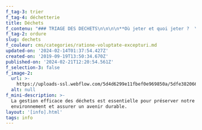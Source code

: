 ```yaml
---
f_tag-3: trier
f_tag-4: déchetterie
title: Déchets
f_contenu: "### TRIAGE DES DECHETS\n\n‍\n\n**Où jeter et quoi jeter ?  \n‍**  \nDix zones de tri (écopoints), deux déchetteries et une cinquantaine de puits à ordure (aussi appelés moloks) sont à votre disposition pour l'élimination des déchets.\n\n**Aux écopoints, on jette :**\n\n*   ordures ménagères : molok pour les poubelles\n*   cartons/papiers : molok pour le papier\n*   verres : molok pour le verre\n*   alus/ fer blanc : molok pour l'alu\n*   piles : petit récipient pour les piles placé sur un molok\n\n![](https://uploads-ssl.webflow.com/5d4d6299e11fbef0e969850a/5dd8ea9f9f4e49aa8e56df1c_recycling%2520internet.jpeg)\n\n‍  \n**A la déchetterie, on peut jeter :**\n\n*   PET, huiles de cuisine/de moteur, ferraille, plastique, objets encombrants, déchets de bois, déchets compostables, appareils électriques et électroniques, petits gravats, capsules de café.\n\n**A l'usine de traitement des ordures Eveni (anciennement UTO), on apporte les déchets spéciaux :**\n\n*   Peintures, vernis, décapants, médicaments, engrais, cadavres d'animaux, etc.\n\n**Au Centre stockage et recyclage des Paujes (en face de l'UTO), on dépose les matériaux inertes :**\n\n*   Matériaux de construction et de démolition, tuiles, miroirs, laine de verre, etc.\n\nVous trouverez ici un petit [**guide**](https://www.sierre.ch/data/documents/pratique/dechets/2021-06-14_Tableau_des_dchets.pdf) pour le triage des déchets.\n\n‍\n\n### ORDURES MENAGERES\n\n![](https://uploads-ssl.webflow.com/5d4d6299e11fbef0e969850a/5dd8eb2fcd49552abaa1f037_Photos%2520moloks.jpeg)\n\n**Moloks**\n\n**  \n_Comment se débarrasser des ordures ménagères ?_  \n‍  \nDeux possibilités :**\n\n**1)** Selon les quartiers, un camion à ordures peut passer devant chez vous deux fois par semaine, **MAIS uniquement dans certaines zones et pour les déchets ménagers** [**(voir plan)**](https://www.sierre.ch/fr/jeter-quoi-1686.html) Les déchets doivent être mis dans un sac à poubelle fermé et déposés au bord de la route.\n\nLes sacs sont ramassés les lundis-jeudis ou mardis-vendredis selon les secteurs.\n\nLors des jours fériés, le ramassage est reporté au jour ouvrable suivant. Il est avancé au jeudi lorsqu'il s'agit du vendredi férié.\n\n**Dans tous les quartiers :**\n\n*   **Papiers et cartons :** premier mercredi ouvrable du mois.\n*   **Sapins de Noël :** premier jeudi suivant l'Epiphanie (6 janvier).\n*   **Déchets spéciaux :** collecte itinérante au printemps (dates et lieux selon communication officielle).\n\n**2)** S'il n'y a pas de camion qui passe dans votre rue, vous devez jeter vous-même vos sacs à poubelle dans un puits à ordures, appelé aussi **molok**.\n\nAttention : **si un molok est plein**, on ne peut pas laisser les sacs à poubelle à l'extérieur ! **On risque une amende !** Il faut aller jusqu'au prochain molok ou garder les sacs chez soi en attendant que le molok soit vidé.\n\n‍\n\n### CONSEILS\n\nPour garder notre ville propre, respecter l'environnement et le travail des collaborateurs de la voirie, nous vous prions de...\n\n*   Trier et préparer vos déchets,\n*   Les jeter au bon endroit,\n*   Les jeter à l'intérieur du molok, pas à côté,\n*   Plutôt en semaine (du lundi au vendredi),\n*   Attention, les zones de tri sont exclusivement réservées aux personnes domiciliées à Sierre !\n*   **Les personnes qui ne respectent pas ces consignent risquent**\n*   **une amende entre CHF 100.– et CHF 1'000.–.**\n\n‍\n\n### **BONS REFLEXES**\n\nPlus du 50% de ce que nous jetons est récupéré. Le tri n’est pas seulement bon pour l’environnement, il donne aussi de la valeur aux déchets. Nos gestes quotidiens peuvent donc avoir une grande influence sur la maîtrise des coûts et le montant des taxes.\n\nVoici une liste non exhaustive des petits gestes du recyclage au quotidien :\n\n*   Toujours choisir des emballages consignés ou légers en faisant mes achats.\n*   Récupérer le vieux papier et le déposer dans la rue le jour de la collecte.\n*   Trier les canettes ou bouteilles en alu, en PET et en verre pour permettre leur recyclage.\n*   Ne pas jeter ni à la poubelle ni dans les toilettes les produits chimiques - médicaments, peintures, solvants etc. - car ces déchets spéciaux ont un potentiel de pollution spécifique très important et doivent être éliminés selon des normes précises.\n*   Remettre à un commerçant spécialisé ou à la déchetterie les appareils électriques et électroniques usagés afin qu'ils puissent être réduits en composants à éliminer séparément.\n*   Rendre les piles usagées au commerçant au moment où on achète de nouvelles piles, car les métaux lourds constituent un danger important pour l'environnement.\n*   Ne jamais brûler de déchets dans son jardin ou dans sa cheminée, car la pollution atmosphérique peut être jusqu'à mille fois plus élevée que dans une usine d'incinération qui filtre les fumées.\n\n‍\n\n### TAXE AU SAC POUR LES DECHETS\n\nLe coût varie en fonction de la grandeur/contenance du sac.\n\n*   CHF 0.95 le sac de 17 litres\n*   CHF 1.90 le sac de 35 litres\n*   CHF 3.40 le sac de 60 litres\n*   CHF 6.20 le sac de 110 litres\n\nLa taxe au sac finance la collecte et l’élimination des déchets dans la Commune. Elle remplace l'ancienne taxe ménage. Une deuxième taxe, qui existait déjà, finance les frais des infrastructures de ramassage : c'est la taxe de base, **facturée aux propriétaires**, et calculée selon le volume du bâtiment. Pour plus de renseignements cliquer [**ici**](https://www.sierre.ch/fr/dechets-sacs-taxes-obligatoires-1643.html)\n\n‍\n\n### DECHETTERIE\n\nL'utilisation de la déchetterie est gratuite, mais l’apport des déchets est plafonné dans un premier temps à **1 tonne par an et par ménage,** afin d’éviter les abus.  \nPour contrôler le poids des déchets et la provenance des usagers, les déchetteries intercommunales sont équipées de balances électroniques et d’un système d’identification.\n\n### ADRESSES UTILES\n\n**Quand et où jeter mes déchets ?**  \n**_Déchetterie de Chétroz_**  \n**Adresse :** Rue du Stand 24, Sierre  \n‍**Horaires :**  \nDu mardi au vendredi : de 8h à 11h45 et de 13h15 à 17h45  \nS\uFEFFamedi et veille de fête : de 8h à 11h45 et de 13h15 à 16h45  \nDernière entrée : 15 minutes avant les heures de fermeture  \n**T\uFEFFéléphone :** 027 205 64 64\n\n**_Déchetterie Enevi (anciennement UTO)_**  \n**Adresse :** Promenade des Berges 10, Uvrier  \n‍**Horaires :  \n‍**Du mardi au vendredi : de 8h à 11h45 et de 13h15 à 17h45  \nS\uFEFFamedi et veille de fête : de 8h à 11h45 et de 13h15 à 16h45\n\n**_Centre stockage et recyclage des Paujes_**  \n**Adresse :** en face de l'UTO, Route de Chippis, Grône  \n‍**Horaires :** du lundi au vendredi de 8h00 à 12h00 et de 13h00 à 17h00\n\n**RENSEIGNEMENTS**  \n**Service de la protection de l’environnement**  \n**Adresse :** Hôtel de Ville, CP 96, 3960 Sierre  \n‍**Téléphone :** 027 452 04 14\n\n**Horaires :** du lundi au vendredi de 8h00 à 12h00\n\n[**Guide d'évacuation des déchets**](https://www.sierre.ch/data/documents/pratique/dechets/GuideGestionDechets2023.pdf)‍\n\n[**Plan et horaires**](https://www.sierre.ch/fr/horaires-adresses-dechetteries-1688.html)\n\n[**Carte déchetterie**](https://www.sierre.ch/fr/comment-commander-carte-dechetterie-2561.html)\n\n‍"
f_tag-2: ordure
slug: dechets
f_couleur: cms/categories/ratione-voluptate-excepturi.md
updated-on: '2024-02-14T01:37:54.427Z'
created-on: '2019-09-19T13:50:34.670Z'
published-on: '2024-02-21T12:20:54.561Z'
f_selection-3: false
f_image-2:
  url: >-
    https://uploads-ssl.webflow.com/5d4d6299e11fbef0e969850a/5dfe382066a96b428957b35c_d%C3%A9chetterie%20Ch%C3%A9troz.JPG
  alt: null
f_mini-description: >-
  La gestion efficace des déchets est essentielle pour préserver notre
  environnement et assurer un avenir durable.
layout: '[info].html'
tags: info
---
```



